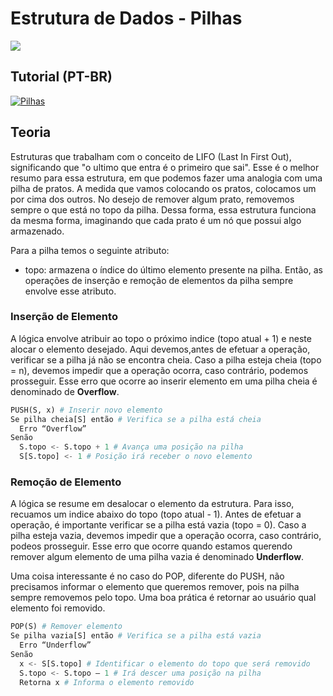 # Estrutura de Dados - Pilhas
![](https://badgen.net/badge/nivel/★/green?)
## Tutorial (PT-BR)
[![Pilhas](http://img.youtube.com/vi/TeU6ittseYs/0.jpg)](http://www.youtube.com/watch?v=TeU6ittseYs "Pilhas | Estrutura de Dados")

## Teoria

Estruturas que trabalham com o conceito de LIFO (Last In First Out), significando que "o ultimo que entra é o primeiro que sai". Esse é o melhor resumo para essa estrutura, em que podemos fazer uma analogia com uma pilha de pratos. A medida que vamos colocando os pratos, colocamos um por cima dos outros. No desejo de remover algum prato, removemos sempre o que está no topo da pilha. Dessa forma, essa estrutura funciona da mesma forma, imaginando que cada prato é um nó que possui algo armazenado.

Para a pilha temos o seguinte atributo: 
- topo: armazena o índice do último elemento presente na pilha. Então, as operações de inserção e remoção de elementos da pilha sempre envolve esse atributo.

### Inserção de Elemento
A lógica envolve atribuir ao topo o próximo indice (topo atual + 1) e neste alocar o elemento desejado. Aqui devemos,antes de efetuar a operação, verificar se a pilha já não se encontra cheia. Caso a pilha esteja cheia (topo = n), devemos impedir que a operação ocorra, caso contrário, podemos prosseguir. Esse erro que ocorre ao inserir elemento em uma pilha cheia é denominado de **Overflow**.

```python
PUSH(S, x) # Inserir novo elemento
Se pilha cheia[S] então # Verifica se a pilha está cheia
  Erro “Overflow”
Senão
  S.topo <- S.topo + 1 # Avança uma posição na pilha
  S[S.topo] <- 1 # Posição irá receber o novo elemento
```
### Remoção de Elemento
A lógica se resume em desalocar o elemento da estrutura. Para isso, recuamos um indice abaixo do topo (topo atual - 1). Antes de efetuar a operação, é importante verificar se a pilha está vazia (topo = 0). Caso a pilha esteja vazia, devemos impedir que a operação ocorra, caso contrário, podeos prosseguir. Esse erro que ocorre quando estamos querendo remover algum elemento de uma pilha vazia é denominado **Underflow**.

Uma coisa interessante é no caso do POP, diferente do PUSH, não precisamos informar o elemento que queremos remover, pois na pilha sempre removemos pelo topo. Uma boa prática é retornar ao usuário qual elemento foi removido.

```python
POP(S) # Remover elemento
Se pilha vazia[S] então # Verifica se a pilha está vazia
  Erro “Underflow”
Senão
  x <- S[S.topo] # Identificar o elemento do topo que será removido
  S.topo <- S.topo – 1 # Irá descer uma posição na pilha
  Retorna x # Informa o elemento removido
```